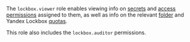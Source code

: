 The `lockbox.viewer` role enables viewing info on [secrets](../../lockbox/concepts/secret.md#secret) and [access permissions](../../iam/concepts/access-control/index.md) assigned to them, as well as info on the relevant [folder](../../resource-manager/concepts/resources-hierarchy.md#folder) and Yandex Lockbox [quotas](../../lockbox/concepts/limits.md#quotas).

This role also includes the `lockbox.auditor` permissions.
